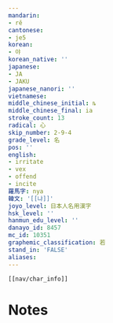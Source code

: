 ```yaml
---
mandarin:
- rě
cantonese:
- je5
korean:
- 야
korean_native: ''
japanese:
- JA
- JAKU
japanese_nanori: ''
vietnamese:
middle_chinese_initial: ȵ
middle_chinese_final: ia
stroke_count: 13
radical: 心
skip_number: 2-9-4
grade_level: 名
pos: ''
english:
- irritate
- vex
- offend
- incite
羅馬字: nya
韓文: '[[냐]]'
joyo_level: 日本人名用漢字
hsk_level: ''
hanmun_edu_level: ''
danayo_id: 8457
mc_id: 10351
graphemic_classification: 若
stand_in: 'FALSE'
aliases:
---
```

```meta-bind-embed
[[nav/char_info]]
```

# Notes
